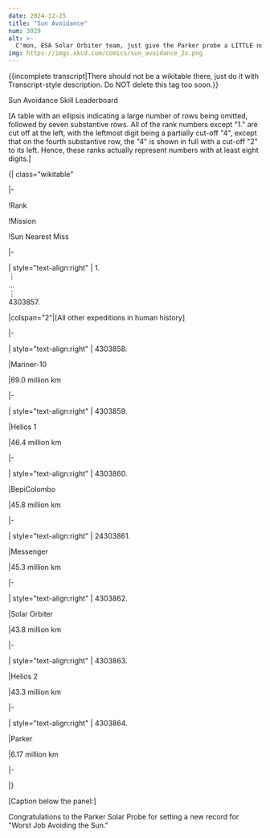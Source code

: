 ```yaml
---
date: 2024-12-25
title: "Sun Avoidance"
num: 3029
alt: >-
  C'mon, ESA Solar Orbiter team, just give the Parker probe a LITTLE nudge at aphelion. Crash it into the sun. Fulfill the dream of Icarus. It is your destiny.
img: https://imgs.xkcd.com/comics/sun_avoidance_2x.png
---
```

{{incomplete transcript|There should not be a wikitable there, just do it with Transcript-style description. Do NOT delete this tag too soon.}}

Sun Avoidance Skill Leaderboard

[A table with an ellipsis indicating a large number of rows being omitted, followed by seven substantive rows. All of the rank numbers except "1." are cut off at the left, with the leftmost digit being a partially cut-off "4", except that on the fourth substantive row, the "4" is shown in full with a cut-off "2" to its left. Hence, these ranks actually represent numbers with at least eight digits.]

{| class="wikitable"

|-

!Rank

!Mission

!Sun Nearest Miss

|-

| style="text-align:right" | 1.<br>⋮<br>...<br>⋮<br>4303857.

|colspan="2"|[All other expeditions in human history]

|-

| style="text-align:right" | 4303858.

|Mariner-10

|69.0 million km

|-

| style="text-align:right" | 4303859.

|Helios 1

|46.4 million km

|-

| style="text-align:right" | 4303860.

|BepiColombo

|45.8 million km

|-

| style="text-align:right" | 24303861.

|Messenger

|45.3 million km

|-

| style="text-align:right" | 4303862.

|Solar Orbiter

|43.8 million km

|-

| style="text-align:right" | 4303863.

|Helios 2

|43.3 million km

|-

| style="text-align:right" | 4303864.

|Parker

|6.17 million km

|-

|}

[Caption below the panel:]

Congratulations to the Parker Solar Probe for setting a new record for "Worst Job Avoiding the Sun."